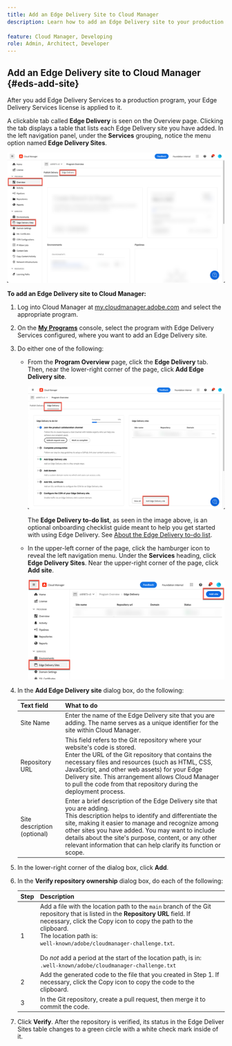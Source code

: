```yaml
---
title: Add an Edge Delivery Site to Cloud Manager
description: Learn how to add an Edge Delivery site to your production program or sandbox program.

feature: Cloud Manager, Developing
role: Admin, Architect, Developer
---
```


## Add an Edge Delivery site to Cloud Manager {#eds-add-site}

After you add Edge Delivery Services to a production program, your Edge Delivery Services license is applied to it. 

A clickable tab called **Edge Delivery** is seen on the Overview page. Clicking the tab displays a table that lists each Edge Delivery site you have added. In the left navigation panel, under the **Services** grouping, notice the menu option named **Edge Delivery Sites**.

![Overview page showing Edge Delivery Sites in left navigation panel and Edge Delivery tab to the right of the Publish Delivery tab](/help/implementing/cloud-manager/assets/cm-overview-eds.png)

**To add an Edge Delivery site to Cloud Manager:**

1. Log into Cloud Manager at [my.cloudmanager.adobe.com](https://my.cloudmanager.adobe.com/) and select the appropriate program.
1. On the **[My Programs](/help/implementing/cloud-manager/navigation.md#my-programs)** console, select the program with Edge Delivery Services configured, where you want to add an Edge Delivery site.
1. Do either one of the following:
    * From the **Program Overview** page, click the **Edge Delivery** tab. Then, near the lower-right corner of the page, click **Add Edge Delivery site**.

        ![Add Edge Delivery Site from the Edge Delivery tab](/help/implementing/cloud-manager/assets/cm-eds-add1.png)

        The **Edge Delivery to-do list**, as seen in the image above, is an optional onboarding checklist guide meant to help you get started with using Edge Delivery. See [About the Edge Delivery to-do list](#ed-todo-list).

    * In the upper-left corner of the page, click the hamburger icon to reveal the left navigation menu. Under the **Services** heading, click **Edge Delivery Sites**. Near the upper-right corner of the page, click **Add site**.

        ![Add Edge Delivery Site from the Edge Delivery Sites button](/help/implementing/cloud-manager/assets/cm-eds-add2.png)

1. In the **Add Edge Delivery site** dialog box, do the following:

    | Text field | What to do |
    | --- | --- |
    | Site Name | Enter the name of the Edge Delivery site that you are adding. The name serves as a unique identifier for the site within Cloud Manager. |
    | Repository URL | This field refers to the Git repository where your website's code is stored.<br>Enter the URL of the Git repository that contains the necessary files and resources (such as HTML, CSS, JavaScript, and other web assets) for your Edge Delivery site. This arrangement allows Cloud Manager to pull the code from that repository during the deployment process.  |
    | Site description (optional) | Enter a brief description of the Edge Delivery site that you are adding.<br>This description helps to identify and differentiate the site, making it easier to manage and recognize among other sites you have added. You may want to include details about the site's purpose, content, or any other relevant information that can help clarify its function or scope. |

1. In the lower-right corner of the dialog box, click **Add**.

1. In the **Verify repository ownership** dialog box, do each of the following:

    | Step | Description |
    | --- | --- |
    | 1 | Add a file with the location path to the `main` branch of the Git repository that is listed in the **Repository URL** field. If necessary, click the Copy icon to copy the path to the clipboard.<br> The location path is:<br>`well-known/adobe/cloudmanager-challenge.txt`.<br><br>Do *not* add a period at the start of the location path, is in:<br>`.well-known/adobe/cloudmanager-challenge.txt` |
    | 2 | Add the generated code to the file that you created in Step 1. If necessary, click the Copy icon to copy the code to the clipboard. |
    | 3 | In the Git repository, create a pull request, then merge it to commit the code. |

1. Click **Verify**. After the repository is verified, its status in the Edge Deliver Sites table changes to a green circle with a white check mark inside of it.
